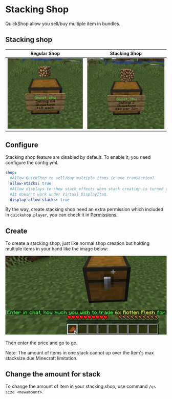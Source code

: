 # Stacking Shop

QuickShop allow you sell/buy multiple item in bundles.

## Stacking shop

| Regular Shop                     | Stacking Shop                 |
| -------------------------------- | ----------------------------- |
| ![regular](img/non-stacking.png) | ![stacking](img/stacking.png) |

## Configure

Stacking shop feature are disabled by default. To enable it, you need configure the config.yml.

```yaml
shop:
  #Allow QuickShop to sell/buy multiple items in one transaction?
  allow-stacks: true
  #Allow displays to show stack effects when stack creation is turned on.
  #It doesn't work under Virtual DisplayItem.
  display-allow-stacks: true
```

By the way, create stacking shop need an extra permission which included in `quickshop.player`, you can check it in [Permissions](../../setup/permissions.md).

## Create

To create a stacking shop, just like normal shop creation but holding multiple items in your hand like the image below:

![create](img/stacking-create.png)

Then enter the price and go to go.

Note: The amount of items in one stack cannot up over the Item's max stacksize due Minecraft limitation.

## Change the amount for stack

To change the amount of item in your stacking shop, use command `/qs size <newamount>`.
